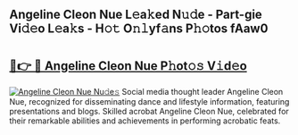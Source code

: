 ## Angeline Cleon Nue L𝚎a𝚔ed N𝚞𝚍e - Part-gie Vi𝚍𝚎o L𝚎a𝚔s - H𝚘𝚝 O𝚗𝚕yf𝚊ns P𝚑𝚘tos fAaw0

# <h2><a href="http://kf3i8w.oniu.top/?m=Angeline+Cleon+Nue">🔗👉 🔴 Angeline Cleon Nue P𝚑ot𝚘𝚜 V𝚒d𝚎o</a></h2>

[![Angeline Cleon Nue Nu𝚍e𝚜](https://i.imgur.com/0qMVB7G.gif)](http://kf3i8w.oniu.top/?m=Angeline+Cleon+Nue)
Social media thought leader Angeline Cleon Nue, recognized for disseminating dance and lifestyle information, featuring presentations and blogs. Skilled acrobat Angeline Cleon Nue, celebrated for their remarkable abilities and achievements in performing acrobatic feats.  
